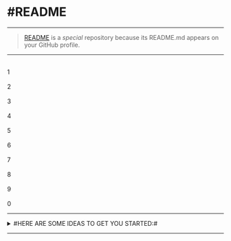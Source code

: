#README
=========

---
>[README](https://raw.githubusercontent.com/Artnoc1/artnoc1/0_main_0/README.md) is a _special_ repository because its README.md appears on your GitHub profile.

---
<!--1--><br>1<!--/1--><br>	<!--2--><br>2<!--/2--><br>	<!--3--><br>3<!--/3--><br>	<!--4--><br>4<!--/4--><br>	<!--5--><br>5<!--/5--><br>	<!--6--><br>6<!--/6--><br>	<!--7--><br>7<!--/7--><br>	<!--8--><br>8<!--/8--><br>	<!--9--><br>9<!--/9--><br>	<!--0--><br>0<!--/0--><br>	

---
<details markdown='1'><summary>
#HERE ARE SOME IDEAS TO GET YOU STARTED:#
</summary><br>
	<details markdown='1'><summary>
		\	CURRENTLY WORKING ON:	\
	</summary><br>
		\#1\... ... ... ...\... ... ... ...\... ... ... ...\... ... ... ...<br><br>
		\#2\... ... ... ...\... ... ... ...\... ... ... ...\... ... ... ...<br><br>
		\#3\... ... ... ...\... ... ... ...\... ... ... ...\... ... ... ...<br><br>
		\#4\... ... ... ...\... ... ... ...\... ... ... ...\... ... ... ...<br><br>
		\#5\... ... ... ...\... ... ... ...\... ... ... ...\... ... ... ...<br><br>
	</details><br><!----><!---->
	<details markdown='1'><summary>
		\	CURRENTLY LEARNING:	\
	</summary><br>
		\1\... ... ... ...\... ... ... ...\... ... ... ...\... ... ... ...<br><br>
		\2\... ... ... ...\... ... ... ...\... ... ... ...\... ... ... ...<br><br>
		\3\... ... ... ...\... ... ... ...\... ... ... ...\... ... ... ...<br><br>
		\4\... ... ... ...\... ... ... ...\... ... ... ...\... ... ... ...<br><br>
		\5\... ... ... ...\... ... ... ...\... ... ... ...\... ... ... ...<br><br>
	</details><br><!----><!---->
	<details markdown='1'><summary>
		\	LOOKING TO COLLABORATE ON:	\
	</summary><br>
		\1\... ... ... ...\... ... ... ...\... ... ... ...\... ... ... ...<br><br>
		\2\... ... ... ...\... ... ... ...\... ... ... ...\... ... ... ...<br><br>
		\3\... ... ... ...\... ... ... ...\... ... ... ...\... ... ... ...<br><br>
		\4\... ... ... ...\... ... ... ...\... ... ... ...\... ... ... ...<br><br>
		\5\... ... ... ...\... ... ... ...\... ... ... ...\... ... ... ...<br><br>
	</details><br><!----><!---->
	<details markdown='1'><summary>
		\	LOOKING FOR HELP WITH:	\
	</summary><br>
		\1\... ... ... ...\... ... ... ...\... ... ... ...\... ... ... ...<br><br>
		\2\... ... ... ...\... ... ... ...\... ... ... ...\... ... ... ...<br><br>
		\3\... ... ... ...\... ... ... ...\... ... ... ...\... ... ... ...<br><br>
		\4\... ... ... ...\... ... ... ...\... ... ... ...\... ... ... ...<br><br>
		\5\... ... ... ...\... ... ... ...\... ... ... ...\... ... ... ...<br><br>
	</details><br><!----><!---->
	<details markdown='1'><summary>
		\	ASK ME ABOUT:	\
	</summary><br>
		\1\... ... ... ...\... ... ... ...\... ... ... ...\... ... ... ...<br><br>
		\2\... ... ... ...\... ... ... ...\... ... ... ...\... ... ... ...<br><br>
		\3\... ... ... ...\... ... ... ...\... ... ... ...\... ... ... ...<br><br>
		\4\... ... ... ...\... ... ... ...\... ... ... ...\... ... ... ...<br><br>
		\5\... ... ... ...\... ... ... ...\... ... ... ...\... ... ... ...<br><br>
	</details><br><!----><!---->
	<details markdown='1'><summary>
\	HOW TO REACH ME:	\
	</summary><br>
		\1\... ... ... ...\... ... ... ...\... ... ... ...\... ... ... ...<br><br>
		\2\... ... ... ...\... ... ... ...\... ... ... ...\... ... ... ...<br><br>
		\3\... ... ... ...\... ... ... ...\... ... ... ...\... ... ... ...<br><br>
		\4\... ... ... ...\... ... ... ...\... ... ... ...\... ... ... ...<br><br>
		\5\... ... ... ...\... ... ... ...\... ... ... ...\... ... ... ...<br><br>
	</details><br><!----><!---->  
	<details markdown='1'><summary>
\	PRONOUNS:	\
	</summary><br>
		\1\... ... ... ...\... ... ... ...\... ... ... ...\... ... ... ...<br><br>
		\2\... ... ... ...\... ... ... ...\... ... ... ...\... ... ... ...<br><br>
		\3\... ... ... ...\... ... ... ...\... ... ... ...\... ... ... ...<br><br>
		\4\... ... ... ...\... ... ... ...\... ... ... ...\... ... ... ...<br><br>
		\5\... ... ... ...\... ... ... ...\... ... ... ...\... ... ... ...<br><br>
	</details><br><!----><!---->
	<details markdown='1'><summary>
\	FUN FACT:	\
	</summary><br>
		\1\... ... ... ...\... ... ... ...\... ... ... ...\... ... ... ...<br><br>
		\2\... ... ... ...\... ... ... ...\... ... ... ...\... ... ... ...<br><br>
		\3\... ... ... ...\... ... ... ...\... ... ... ...\... ... ... ...<br><br>
		\4\... ... ... ...\... ... ... ...\... ... ... ...\... ... ... ...<br><br>
		\5\... ... ... ...\... ... ... ...\... ... ... ...\... ... ... ...<br><br>
	</details><br><!----><!---->
</details>
<!--	FOOTER	--><!--	/FOOTER	-->

---  
